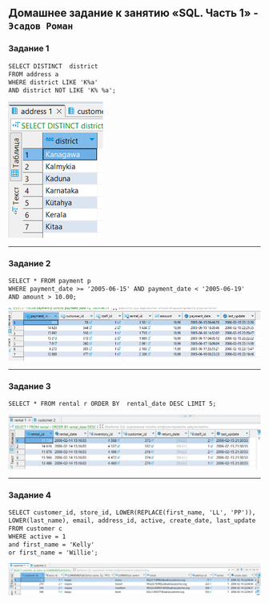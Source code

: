Домашнее задание к занятию «SQL. Часть 1» - `Эсадов Роман`
---
### Задание 1
```
SELECT DISTINCT  district
FROM address a
WHERE district LIKE 'K%a'
AND district NOT LIKE 'K% %a';
```
![Задание 1](https://github.com/BeastieBoy93/sdb-homeworks/blob/sdbsql-24/SQL_1.png)

---
### Задание 2
```
SELECT * FROM payment p
WHERE payment_date >= '2005-06-15' AND payment_date < '2005-06-19'
AND amount > 10.00;
```
![Задание 2](https://github.com/BeastieBoy93/sdb-homeworks/blob/sdbsql-24/SQL_2.png)

---
### Задание 3
```
SELECT * FROM rental r ORDER BY  rental_date DESC LIMIT 5;
```
![Задание 3](https://github.com/BeastieBoy93/sdb-homeworks/blob/sdbsql-24/SQL_3.png)

---
### Задание 4
```
SELECT customer_id, store_id, LOWER(REPLACE(first_name, 'LL', 'PP')), LOWER(last_name), email, address_id, active, create_date, last_update
FROM customer c 
WHERE active = 1 
and first_name = 'Kelly' 
or first_name = 'Willie';
```
![Задание 4](https://github.com/BeastieBoy93/sdb-homeworks/blob/sdbsql-24/SQL_4.png)
